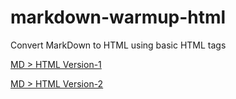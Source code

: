 # markdown-warmup-html
Convert MarkDown to HTML using basic HTML tags 

[MD > HTML Version-1](https://abb-becode.github.io/markdown-warmup-html/)  
  
[MD > HTML Version-2](https://abb-becode.github.io/markdown-warmup-html-v2/)

